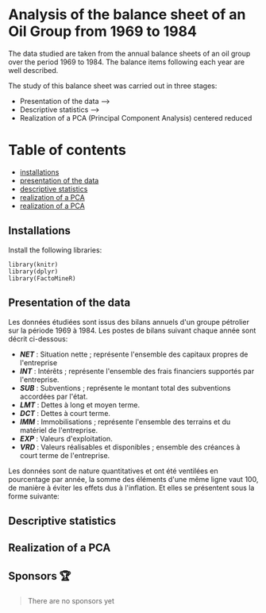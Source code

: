 # Analysis of the balance sheet of an Oil Group from 1969 to 1984 
The data studied are taken from the annual balance sheets of an oil group over the period 1969 to 1984. 
The balance items following each year are well described.

The study of this balance sheet was carried out in three stages:
- Presentation of the data --> 
- Descriptive statistics --> 
- Realization of a PCA (Principal Component Analysis) centered reduced

# Table of contents
- [installations](#install)
- [presentation of the data](#presentation)
- [descriptive statistics](#descriptive)
- [realization of a PCA](#pca)
- [realization of a PCA](#sponsors)


<h2 id="install">Installations</h2>
Install the following libraries:

```
library(knitr)
library(dplyr)
library(FactoMineR)
```

<h2 id="presentation">Presentation of the data </h2>
Les données étudiées sont issus des bilans annuels d'un groupe pétrolier sur la période
1969 à 1984. Les postes de bilans suivant chaque année sont décrit ci-dessous:
  
  * **_NET_** : Situation nette ; représente l'ensemble des capitaux propres de l'entreprise
  * **_INT_** : Intérêts ; représente l'ensemble des frais financiers supportés par l'entreprise.
  * **_SUB_** : Subventions ; représente le montant total des subventions accordées par l'état.
  * **_LMT_** : Dettes à long et moyen terme.
  * **_DCT_** : Dettes à court terme.
  * **_IMM_** : Immobilisations ; représente l'ensemble des terrains et du matériel de l'entreprise.
  * **_EXP_** : Valeurs d'exploitation.
  * **_VRD_** : Valeurs réalisables et disponibles ; ensemble des créances à court terme de l'entreprise.

Les données sont de nature quantitatives et ont été ventilées en pourcentage par année, la somme des éléments d'une même
ligne vaut 100, de manière à éviter les effets dus à l'inflation.
Et elles se présentent sous la forme suivante:





<h2 id="descriptive">Descriptive statistics</h2>

<h2 id="pca">Realization of a PCA</h2>


<h2 id="sponsors">

Sponsors 🏆

</h2>

> There are no sponsors yet



